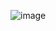 ![image](https://user-images.githubusercontent.com/91195065/197578129-1bad13af-29b5-4860-b7fb-9f0abdfe6c01.png)

